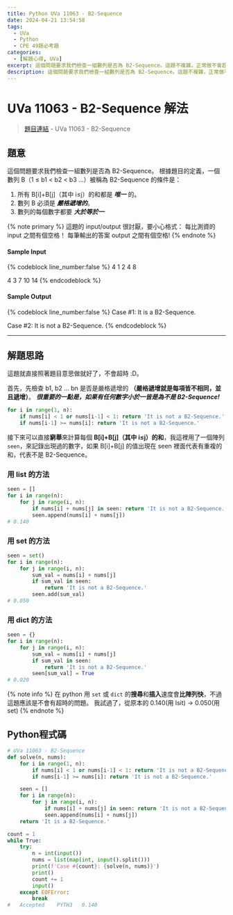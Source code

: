 ```yaml
---
title: Python UVa 11063 - B2-Sequence
date: 2024-04-21 13:54:58
tags:
  - UVa
  - Python
  - CPE 49題必考題
categories:
  - [解題心得, UVa]
excerpt: 這個問題要求我們檢查一組數列是否為 B2-Sequence。這題不複雜，正常做不會超時，只不過要小心 B2-Sequence 的定義！ - Python UVa 11063 - B2-Sequence 解題心得
description: 這個問題要求我們檢查一組數列是否為 B2-Sequence。這題不複雜，正常做不會超時，只不過要小心 B2-Sequence 的定義！ - Python UVa 11063 - B2-Sequence 解題心得
---
```

# UVa 11063 - B2-Sequence 解法

>[題目連結](https://onlinejudge.org/index.php?option=com_onlinejudge&Itemid=8&category=24&page=show_problem&problem=2004) - UVa 11063 - B2-Sequence


## 題意
這個問題要求我們檢查一組數列是否為 B2-Sequence。
根據題目的定義，一個數列 B（1 ≤ b1 < b2 < b3 ...）被稱為 B2-Sequence 的條件是：

1. 所有 B[i]+B[j]（其中 i≤j）的和都是 ***唯一*** 的。
2. 數列 B 必須是 ***嚴格遞增的***。
3. 數列的每個數字都要 ***大於等於一***

{% note primary %}
這題的 input/output 很討厭，要小心格式：
每比測資的 input 之間有個空格！
每筆輸出的答案 output 之間有個空格!
{% endnote %}

#### Sample Input 
{% codeblock line_number:false %}
4
1 2 4 8

4
3 7 10 14
{% endcodeblock %}

#### Sample Output 
{% codeblock line_number:false %}
Case #1: It is a B2-Sequence.

Case #2: It is not a B2-Sequence.
{% endcodeblock %}

---

## 解題思路
這題就直接照著題目意思做就好了，不會超時 :D。

首先，先檢查 b1, b2 ... bn 是否是嚴格遞增的 **（嚴格遞增就是每項皆不相同，並且遞增）**。
***很重要的一點是，如果有任何數字小於一皆是為不是 B2-Sequence!***
```python
for i in range(1, n):
    if nums[i] < 1 or nums[i-1] < 1: return 'It is not a B2-Sequence.'
    if nums[i-1] >= nums[i]: return 'It is not a B2-Sequence.'
```

接下來可以直接**窮舉**來計算每個 **B[i]+B[j]（其中 i≤j）的和**，我這裡用了一個陣列 `seen`，來記錄出現過的數字，如果 B[i]+B[j] 的值出現在 seen 裡面代表有重複的和，代表不是 B2-Sequence。
### 用 list 的方法
```python
seen = []
for i in range(n):
    for j in range(i, n):
        if nums[i] + nums[j] in seen: return 'It is not a B2-Sequence.'
        seen.append(nums[i] + nums[j])
# 0.140
```

### 用 set 的方法
```python
seen = set()
for i in range(n):
    for j in range(i, n):
        sum_val = nums[i] + nums[j]
        if sum_val in seen:
            return 'It is not a B2-Sequence.'
        seen.add(sum_val)
# 0.050
```

### 用 dict 的方法
```python
seen = {}
for i in range(n):
    for j in range(i, n):
        sum_val = nums[i] + nums[j]
        if sum_val in seen:
            return 'It is not a B2-Sequence.'
        seen[sum_val] = True
# 0.020
```

{% note info %}
在 python 用 `set` 或 `dict` 的**搜尋**和**插入**速度會**比陣列快**，不過這題應該是不會有超時的問題。
我試過了，從原本的 0.140(用 lsit) -> 0.050(用 set)
{% endnote %}

## Python程式碼
```python
# UVa 11063 - B2-Sequence
def solve(n, nums):
    for i in range(1, n):
        if nums[i] < 1 or nums[i-1] < 1: return 'It is not a B2-Sequence.'
        if nums[i-1] >= nums[i]: return 'It is not a B2-Sequence.'

    seen = []
    for i in range(n):
        for j in range(i, n):
            if nums[i] + nums[j] in seen: return 'It is not a B2-Sequence.'
            seen.append(nums[i] + nums[j])
    return 'It is a B2-Sequence.'

count = 1
while True:
    try:
        n = int(input())
        nums = list(map(int, input().split()))
        print(f'Case #{count}: {solve(n, nums)}')
        print()
        count += 1
        input()
    except EOFError:
        break
#	Accepted	PYTH3	0.140
```